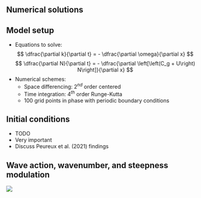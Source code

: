 <section>

# Numerical solutions
</section>


<section>

## Model setup

* Equations to solve:
$$
\dfrac{\partial k}{\partial t} = - \dfrac{\partial \omega}{\partial x}
$$
$$
\dfrac{\partial N}{\partial t} =  - \dfrac{\partial \left[\left(C_g + U\right) N\right]}{\partial x}
$$
* Numerical schemes:
  - Space differencing: 2$^{nd}$ order centered
  - Time integration: 4$^{th}$ order Runge-Kutta
  - 100 grid points in phase with periodic boundary conditions
</section>


<section>

## Initial conditions

* TODO
* Very important
* Discuss Peureux et al. (2021) findings
</section>


<section>

## Wave action, wavenumber, and steepness modulation

<img class="r-stretch" src="assets/fig_modulation_3panel.png">
</section>